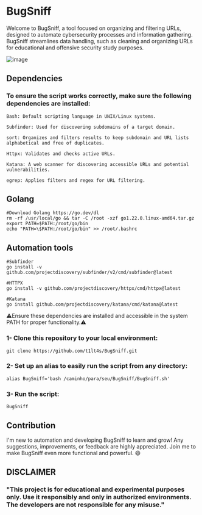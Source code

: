 # BugSniff
Welcome to BugSniff, a tool focused on organizing and filtering URLs, designed to automate cybersecurity processes and information gathering. BugSniff streamlines data handling, such as cleaning and organizing URLs for educational and offensive security study purposes.

![image](https://github.com/user-attachments/assets/ac1a71eb-533a-41ee-b84e-15d36b6e31ad)


## Dependencies
### To ensure the script works correctly, make sure the following dependencies are installed:

    Bash: Default scripting language in UNIX/Linux systems.

    Subfinder: Used for discovering subdomains of a target domain.

    sort: Organizes and filters results to keep subdomain and URL lists alphabetical and free of duplicates.

    Httpx: Validates and checks active URLs.

    Katana: A web scanner for discovering accessible URLs and potential vulnerabilities.

    egrep: Applies filters and regex for URL filtering.

## Golang
    #Download Golang https://go.dev/dl
    rm -rf /usr/local/go && tar -C /root -xzf go1.22.0.linux-amd64.tar.gz
    export PATH=$PATH:/root/go/bin
    echo "PATH=\$PATH:/root/go/bin" >> /root/.bashrc


## Automation tools
    #Subfinder
    go install -v github.com/projectdiscovery/subfinder/v2/cmd/subfinder@latest
    
    #HTTPX
    go install -v github.com/projectdiscovery/httpx/cmd/httpx@latest

    #Katana
    go install github.com/projectdiscovery/katana/cmd/katana@latest
    
⚠Ensure these dependencies are installed and accessible in the system PATH for proper functionality.⚠



### 1- Clone this repository to your local environment:
``git clone https://github.com/t1lt4s/BugSniff.git``

### 2- Set up an alias to easily run the script from any directory:
``alias BugSniff='bash /caminho/para/seu/BugSniff/BugSniff.sh'``

### 3- Run the script:
``BugSniff``


## Contribution
I'm new to automation and developing BugSniff to learn and grow! Any suggestions, improvements, or feedback are highly appreciated. Join me to make BugSniff even more functional and powerful. 😄


## DISCLAIMER
### "This project is for educational and experimental purposes only. Use it responsibly and only in authorized environments. The developers are not responsible for any misuse."
